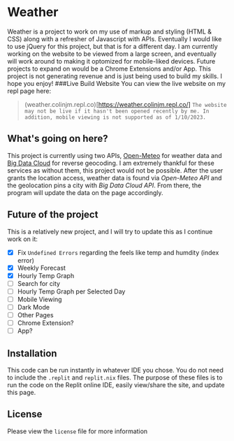 # Weather
Weather is a project to work on my use of markup and styling (HTML & CSS) along with a refresher of Javascript with APIs.
Eventually I would like to use jQuery for this project, but that is for a different day. I am currently working on the
website to be viewed from a large screen, and eventually will work around to making it optomized for mobile-liked devices.
Future projects to expand on would be a Chrome Extensions and/or App. This project is not generating revenue and is just
being used to build my skills. I hope you enjoy!
###Live Build Website
You can view the live website on my repl page here:
> (weather.colinjm.repl.co)[https://weather.colinjm.repl.co/]
`The website may not be live if it hasn't been opened recently by me. In addition, mobile viewing is not supported as of 1/10/2023.`
## What's going on here?
This project is currently using two APIs, [Open-Meteo](https://open-meteo.com/) for weather 
data and [Big Data Cloud](https://www.bigdatacloud.com/) for reverse geocoding. I am extremely thankful for these services as
without them, this project would not be possible. After the user grants the location access, weather data is found via *Open-Meteo API*
and the geolocation pins a city with *Big Data Cloud API*. From there, the program will update the data on the page accordingly.
## Future of the project
This is a relatively new project, and I will try to update this as I continue work on it:
- [x] Fix `Undefined Errors` regarding the feels like temp and humdity (index error)
- [X] Weekly Forecast
- [X] Hourly Temp Graph
- [ ] Search for city
- [ ] Hourly Temp Graph per Selected Day
- [ ] Mobile Viewing
- [ ] Dark Mode
- [ ] Other Pages
- [ ] Chrome Extension?
- [ ] App?
## Installation
This code can be run instantly in whatever IDE you chose. You do not need to include the `.replit` and `replit.nix` files.
The purpose of these files is to run the code on the Replit online IDE, easily view/share the site, and update this page.
## License
Please view the `license` file for more information
